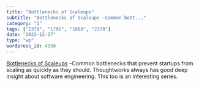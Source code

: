 ```yaml
---
title: "Bottlenecks of Scaleups"
subtitle: "Bottlenecks of Scaleups –Common bott..."
category: "1"
tags: ["2379", "1795", "1888", "2378"]
date: "2022-12-27"
type: "wp"
wordpress_id: 4330
---
```

[ Bottlenecks of Scaleups]( https://martinfowler.com/articles/bottlenecks-of-scaleups/) –Common bottlenecks that prevent startups from scaling as quickly as they should. Thoughtworks always has good deep insight about software engineering. This too is an interesting series.